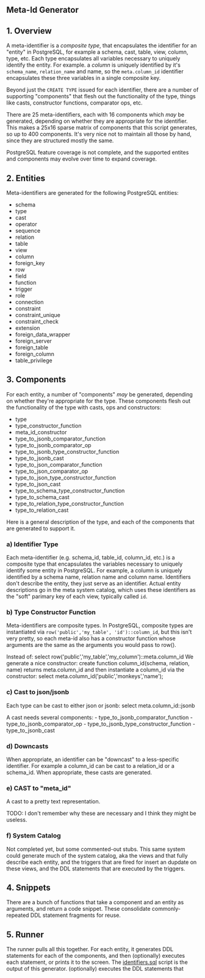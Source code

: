 Meta-Id Generator
-----------------

## 1. Overview

A meta-identifier is a *composite type*, that encapsulates the identifier for an "entity" in
PostgreSQL, for example a schema, cast, table, view, column, type, etc.  Each type encapsulates all
variables necessary to uniquely identify the entity.  For example. a *column* is uniquely identified
by it's `schema_name`, `relation_name` and name, so the `meta.column_id` identifier encapsulates
these three variables in a single composite key.

Beyond just the `CREATE TYPE` issued for each identifier, there are a number of supporting
"components" that flesh out the functionality of the type, things like casts, constructor functions,
comparator ops, etc.

There are 25 meta-identifiers, each with 16 components which *may* be generated, depending on
whether they are appropriate for the identifier.  This makes a 25x16 sparse matrix of components
that this script generates, so up to 400 components.  It's very nice not to maintain all those by
hand, since they are structured mostly the same.

PostgreSQL feature coverage is not complete, and the supported entites and components may evolve
over time to expand coverage.

## 2. Entities

Meta-identifiers are generated for the following PostgreSQL entities:

- schema
- type
- cast
- operator
- sequence
- relation
- table
- view
- column
- foreign_key
- row
- field
- function
- trigger
- role
- connection
- constraint
- constraint_unique
- constraint_check
- extension
- foreign_data_wrapper
- foreign_server
- foreign_table
- foreign_column
- table_privilege


## 3. Components

For each entity, a number of "components" *may* be generated, depending on whether they're
appropriate for the type.  These components flesh out the functionality of the type with casts, ops
and constructors:

- type
- type_constructor_function
- meta_id_constructor
- type_to_jsonb_comparator_function
- type_to_jsonb_comparator_op
- type_to_jsonb_type_constructor_function
- type_to_jsonb_cast
- type_to_json_comparator_function
- type_to_json_comparator_op
- type_to_json_type_constructor_function
- type_to_json_cast
- type_to_schema_type_constructor_function
- type_to_schema_cast
- type_to_relation_type_constructor_function
- type_to_relation_cast

Here is a general description of the type, and each of the components that are generated to support
it.

### a) Identifier Type

Each meta-identifier (e.g. schema_id, table_id, column_id, etc.) is a composite type that
encapsulates the variables necessary to uniquely identify some entity in PostgreSQL.  For example, a
column is uniquely identified by a schema name, relation name and column name.  Identifiers don't
describe the entity, they just serve as an identifier.  Actual entity descriptions go in the meta
system catalog, which uses these identifiers as the "soft" parimary key of each view, typically
called `id`.


### b) Type Constructor Function

Meta-identifiers are composite types.  In PostgreSQL, composite types are instantiated via
`row('public','my_table', 'id')::column_id`, but this isn't very pretty, so each meta-id also has a
constructor function whose arguments are the same as the arguments you would pass to row().

Instead of:
    select row('public','my_table','my_column')::meta.column_id
We generate a nice constructor:
    create function column_id(schema, relation, name) returns meta.column_id
and then instantiate a column_id via the constructor:
    select meta.column_id('public','monkeys','name');



### c) Cast to json/jsonb

Each type can be cast to either json or jsonb:
    select meta.column_id::jsonb

A cast needs several components:
    - type_to_jsonb_comparator_function
    - type_to_jsonb_comparator_op
    - type_to_jsonb_type_constructor_function
    - type_to_jsonb_cast


### d) Downcasts

When appropriate, an identifier can be "downcast" to a less-specific identifier.  For example a
column_id can be cast to a relation_id or a schema_id.  When appropriate, these casts are generated.


### e) CAST to "meta_id"

A cast to a pretty text representation.

TODO: I don't remember why these are necessary and I think they might be useless.


### f) System Catalog

Not completed yet, but some commented-out stubs.  This same system could generate much of the system
catalog, aka the views and that fully describe each entity, and the triggers that are fired for
insert an dupdate on these views, and the DDL statements that are executed by the triggers.



## 4. Snippets

There are a bunch of functions that take a component and an entity as arguments, and return a code
snippet.  These consolidate commonly-repeated DDL statement fragments for reuse.

## 5. Runner

The runner pulls all this together.  For each entity, it generates DDL statements for each of the
components, and then (optionally) executes each statement, or prints it to the screen.  The
[identifiers.sql](../000-identifiers.sql) script is the output of this generator.
(optionally) executes the DDL statements that 
